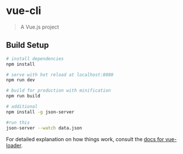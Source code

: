 # vue-cli

> A Vue.js project

## Build Setup

``` bash
# install dependencies
npm install

# serve with hot reload at localhost:8080
npm run dev

# build for production with minification
npm run build

# additional
npm install -g json-server

#run this
json-server --watch data.json
```

For detailed explanation on how things work, consult the [docs for vue-loader](http://vuejs.github.io/vue-loader).
